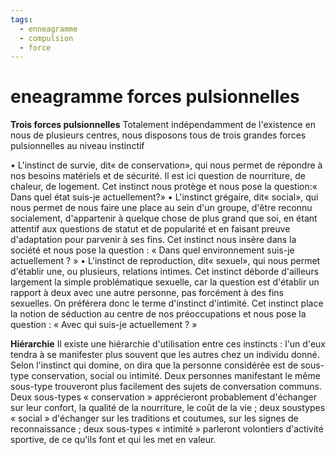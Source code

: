 ```yaml
---
tags:
  - enneagramme
  - compulsion
  - force
---
```

# eneagramme forces pulsionnelles


**Trois forces pulsionnelles**
Totalement indépendamment de l'existence en nous de plusieurs centres, nous disposons tous de trois grandes forces pulsionnelles au niveau instinctif

• L'instinct de survie, dit« de conservation», qui nous permet de répondre à nos besoins matériels et de sécurité. Il est ici question de nourriture, de chaleur, de logement. Cet instinct nous protège et nous pose la question:« Dans quel état suis-je actuellement?»
• L'instinct grégaire, dit« social», qui nous permet de nous faire une place au sein d'un groupe, d'être reconnu socialement, d'appartenir à quelque chose de plus grand que soi, en étant attentif aux questions de statut et de popularité et en faisant preuve d'adaptation pour parvenir à ses fins. Cet instinct nous insère dans la société et nous pose la question : « Dans quel environnement suis-je actuellement ? »
• L'instinct de reproduction, dit« sexuel», qui nous permet d'établir une, ou plusieurs, relations intimes. Cet instinct déborde d'ailleurs largement la simple problématique sexuelle,  car la question est d'établir un rapport à deux avec une autre personne, pas forcément à des fins sexuelles. On préférera donc le terme d'instinct d'intimité. Cet instinct place la notion de séduction au centre de nos préoccupations et nous pose la question : « Avec qui suis-je actuellement ? »

**Hiérarchie**
Il existe une hiérarchie d'utilisation entre ces instincts : l'un d'eux tendra à se manifester plus souvent que les autres chez un individu donné. Selon l'instinct qui domine, on dira que la personne considérée est de sous-type conservation, social ou intimité.
Deux personnes manifestant le même sous-type trouveront plus facilement des sujets de conversation communs. Deux sous-types « conservation » apprécieront probablement d'échanger sur leur confort, la qualité de la nourriture, le coût de la vie ; deux soustypes « social » d'échanger sur les traditions et coutumes, sur les signes de reconnaissance ; deux sous-types « intimité » parleront volontiers d'activité sportive, de ce qu'ils font et qui les met en valeur. 
